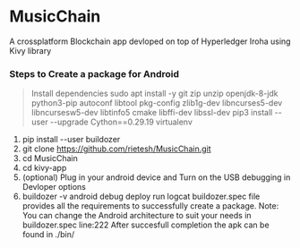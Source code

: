 # MusicChain

A crossplatform Blockchain app devloped on top of Hyperledger Iroha using Kivy library    

### Steps to Create a package for Android
> Install dependencies
> sudo apt install -y git zip unzip openjdk-8-jdk python3-pip autoconf libtool pkg-config zlib1g-dev libncurses5-dev libncursesw5-dev libtinfo5 cmake libffi-dev libssl-dev
> pip3 install --user --upgrade Cython==0.29.19 virtualenv 

1. pip install --user buildozer
2. git clone https://github.com/rietesh/MusicChain.git
3. cd MusicChain
4. cd kivy-app
5. (optional) Plug in your android device and Turn on the USB debugging in Devloper options
6. buildozer -v android debug deploy run logcat
buildozer.spec file provides all the requirements to successfully create a package. 
Note: You can change the Android architecture to suit your needs in buildozer.spec line:222
After succesfull completion the apk can be found in ./bin/
